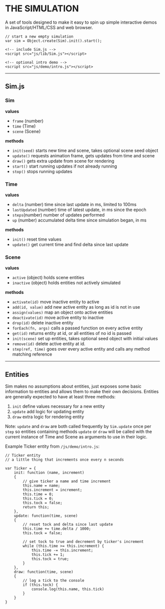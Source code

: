 # THE SIMULATION

A set of tools designed to make it easy to spin up simple interactive demos in JavaScript/HTML/CSS and web browser.

``` JS:
// start a new empty simulation 
var sim = Object.create(Sim).init().start();
```

``` HTML:
<!-- include Sim.js -->
<script src="js/lib/Sim.js"></script>

<!-- optional intro demo -->
<script src="js/demo/intro.js"></script>
```

---------------

## Sim.js

### Sim

**values**

* `frame` (number)
* `time` (Time)
* `scene` (Scene)

**methods**

* `init(seed)` starts new time and scene, takes optional scene seed object
* `update()` requests animation frame, gets updates from time and scene 
* `draw()` gets extra update from scene for rendering 
* `start()` start running updates if not already running
* `stop()` stops running updates


### Time

**values**

* `delta` (number) time since last update in ms, limited to 100ms
* `lastUpdated` (number) time of latest update, in ms since the epoch
* `steps`(number) number of updates performed
* `up` (number) accumulated delta time since simulation began, in ms

**methods**

* `init()` reset time values
* `update()` get current time and find delta since last update 


### Scene

**values**

* `active` (object) holds scene entities
* `inactive` (object) holds entities not actively simulated

**methods**

* `activate(id)` move inactive entity to active
* `add(id, value)` add new active entity as long as id is not in use
* `assign(values)` map an object onto active entities
* `deactivate(id)` move active entity to inactive
* `drop(id)` delete inactive entity
* `forEach(fn, args)` calls a passed function on every active entity
* `get(id)` returns entity at id, or all entities of no id is passed
* `init(scene)` set up entities, takes optional seed object with initial values
* `remove(id)` delete active entity at id.
* `step(ref, time)` goes over every active entity and calls any method matching reference

---------------

## Entities

Sim makes no assumptions about entities, just exposes some basic information to entities and allows them to make their own decisions. Entities are generally expected to have at least three methods:

1. `init` define values necessary for a new entity
2. `update` add logic for updating entity
3. `draw` extra logic for rendering entity

Note: `update` and `draw` are both called frequently by `Sim.update` once per `step` so entities containing methods `update` or `draw` will be called with the current instance of Time and Scene as arguments to use in their logic.

Example Ticker entity from `/js/demo/intro.js`:

```
// Ticker entity 
// a little thing that increments once every n seconds

var Ticker = {
	init: function (name, increment)
	{
		// give ticker a name and time increment
		this.name = name;
		this.increment = increment;
		this.time = 0;
		this.tick = 0;
		this.tock = false;
		return this;
	},
	update: function(time, scene)
	{
		// reset tock and delta since last update
		this.time += time.delta / 1000;
		this.tock = false;

		// set tock to true and decrement by ticker's increment 
		while (this.time >= this.increment) {
			this.time -= this.increment;
			this.tick += 1;
			this.tock = true;
		}
	},
	draw: function(time, scene)
	{
		// log a tick to the console
		if (this.tock) {
			console.log(this.name, this.tick)
		}
	}
}

```
